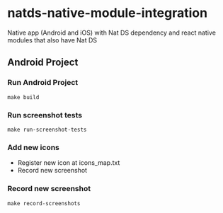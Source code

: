 # natds-native-module-integration
Native app (Android and iOS) with Nat DS dependency and react native modules that also have Nat DS

## Android Project

### Run Android Project
`make build`

### Run screenshot tests
`make run-screenshot-tests`

### Add new icons
- Register new icon at icons_map.txt
- Record new screenshot 

### Record new screenshot
`make record-screenshots`

